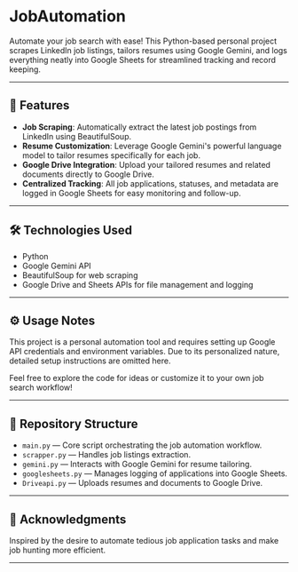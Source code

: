 # JobAutomation

Automate your job search with ease! This Python-based personal project scrapes LinkedIn job listings, tailors resumes using Google Gemini, and logs everything neatly into Google Sheets for streamlined tracking and record keeping.

---

## 🚀 Features

- **Job Scraping**: Automatically extract the latest job postings from LinkedIn using BeautifulSoup.  
- **Resume Customization**: Leverage Google Gemini's powerful language model to tailor resumes specifically for each job.  
- **Google Drive Integration**: Upload your tailored resumes and related documents directly to Google Drive.  
- **Centralized Tracking**: All job applications, statuses, and metadata are logged in Google Sheets for easy monitoring and follow-up.  

---

## 🛠️ Technologies Used

- Python  
- Google Gemini API  
- BeautifulSoup for web scraping  
- Google Drive and Sheets APIs for file management and logging  

---

## ⚙️ Usage Notes

This project is a personal automation tool and requires setting up Google API credentials and environment variables. Due to its personalized nature, detailed setup instructions are omitted here.  

Feel free to explore the code for ideas or customize it to your own job search workflow!

---

## 📂 Repository Structure

- `main.py` — Core script orchestrating the job automation workflow.  
- `scrapper.py` — Handles job listings extraction.  
- `gemini.py` — Interacts with Google Gemini for resume tailoring.  
- `googlesheets.py` — Manages logging of applications into Google Sheets.  
- `Driveapi.py` — Uploads resumes and documents to Google Drive.  

---

## 🙏 Acknowledgments

Inspired by the desire to automate tedious job application tasks and make job hunting more efficient.

---

